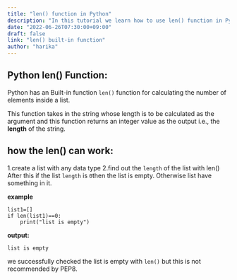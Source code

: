 ```yaml
---
title: "len() function in Python"
description: "In this tutorial we learn how to use len() function in Python"
date: "2022-06-26T07:30:00+09:00"
draft: false
link: "len() built-in function"
author: "harika"
---
```


## Python len() Function:

Python has an Built-in function `len()` function for calculating the number of elements inside a list.

This function takes in the string whose length is to be calculated as the argument and this function returns an integer value as the output i.e., the **length** of the string.

## how the len() can work:

1.create a list with any data type
2.find out the `length` of the list with len()
 After this if the list `length`  is `0`then the list is empty.
Otherwise list have something in it.

**example**
```
list1=[]
if len(list1)==0:
    print("list is empty")

```
**output:**
```
list is empty
```
we successfully checked the list is empty with `len()` but this is not recommended by PEP8.
